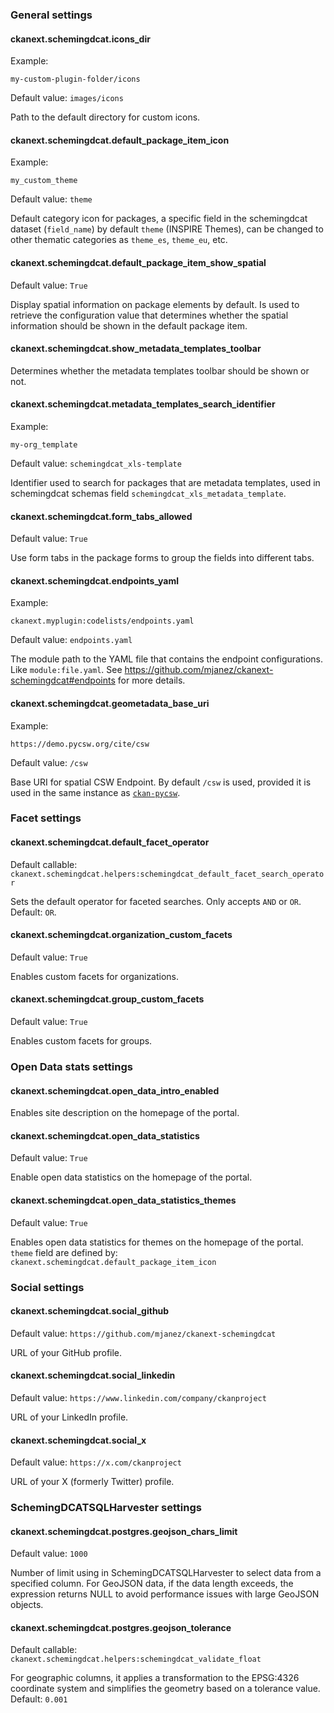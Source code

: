 
<!-- start-config -->


### General settings


#### ckanext.schemingdcat.icons_dir


Example:

    my-custom-plugin-folder/icons




Default value: `images/icons`


Path to the default directory for custom icons.



#### ckanext.schemingdcat.default_package_item_icon


Example:

    my_custom_theme




Default value: `theme`


Default category icon for packages, a specific field in the schemingdcat dataset (`field_name`) by default `theme` (INSPIRE Themes), can be changed to other thematic categories as `theme_es`, `theme_eu`, etc. 



#### ckanext.schemingdcat.default_package_item_show_spatial




Default value: `True`


Display spatial information on package elements by default. Is used to retrieve the configuration value that determines whether the spatial information should be shown in the default package item.



#### ckanext.schemingdcat.show_metadata_templates_toolbar





Determines whether the metadata templates toolbar should be shown or not.



#### ckanext.schemingdcat.metadata_templates_search_identifier


Example:

    my-org_template




Default value: `schemingdcat_xls-template`


Identifier used to search for packages that are metadata templates, used in schemingdcat schemas field `schemingdcat_xls_metadata_template`.



#### ckanext.schemingdcat.form_tabs_allowed




Default value: `True`


Use form tabs in the package forms to group the fields into different tabs.



#### ckanext.schemingdcat.endpoints_yaml


Example:

    ckanext.myplugin:codelists/endpoints.yaml




Default value: `endpoints.yaml`


The module path to the YAML file that contains the endpoint configurations. Like `module:file.yaml`. See https://github.com/mjanez/ckanext-schemingdcat#endpoints for more details.



#### ckanext.schemingdcat.geometadata_base_uri


Example:

    https://demo.pycsw.org/cite/csw




Default value: `/csw`


Base URI for spatial CSW Endpoint. By default `/csw` is used, provided it is used in the same instance as [`ckan-pycsw`](https://github.com/mjanez/ckan-pycsw).




### Facet settings


#### ckanext.schemingdcat.default_facet_operator




Default callable: `ckanext.schemingdcat.helpers:schemingdcat_default_facet_search_operator`


Sets the default operator for faceted searches. Only accepts `AND` or `OR`. Default: `OR`.



#### ckanext.schemingdcat.organization_custom_facets




Default value: `True`


Enables custom facets for organizations.



#### ckanext.schemingdcat.group_custom_facets




Default value: `True`


Enables custom facets for groups.




### Open Data stats settings


#### ckanext.schemingdcat.open_data_intro_enabled





Enables site description on the homepage of the portal.



#### ckanext.schemingdcat.open_data_statistics




Default value: `True`


Enable open data statistics on the homepage of the portal.



#### ckanext.schemingdcat.open_data_statistics_themes




Default value: `True`


Enables open data statistics for themes on the homepage of the portal.
`theme` field are defined by: `ckanext.schemingdcat.default_package_item_icon`




### Social settings


#### ckanext.schemingdcat.social_github




Default value: `https://github.com/mjanez/ckanext-schemingdcat`


URL of your GitHub profile.



#### ckanext.schemingdcat.social_linkedin




Default value: `https://www.linkedin.com/company/ckanproject`


URL of your LinkedIn profile.



#### ckanext.schemingdcat.social_x




Default value: `https://x.com/ckanproject`


URL of your X (formerly Twitter) profile.




### SchemingDCATSQLHarvester settings


#### ckanext.schemingdcat.postgres.geojson_chars_limit




Default value: `1000`


Number of limit using in SchemingDCATSQLHarvester to select data from a specified column. For GeoJSON data, if the data length exceeds, the expression returns NULL to avoid performance issues with large GeoJSON objects.



#### ckanext.schemingdcat.postgres.geojson_tolerance




Default callable: `ckanext.schemingdcat.helpers:schemingdcat_validate_float`


For geographic columns, it applies a transformation to the EPSG:4326 coordinate system and simplifies the geometry based on a tolerance value. Default: `0.001`




<!-- end-config -->